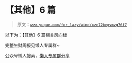 # 【其他】6 篇

> 原文：[`www.yuque.com/for_lazy/wind/xze72begvmvg76f7`](https://www.yuque.com/for_lazy/wind/xze72begvmvg76f7)

以下为：【其他】6 篇相关风向标

完整生财周报见懒人专属群~

公众号懒人搜索，[懒人专属群分享](https://lazybook.fun/#/blog/group)